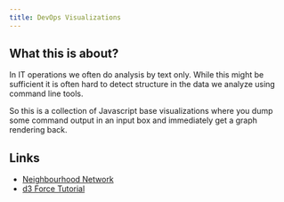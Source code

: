 ```yaml
---
title: DevOps Visualizations
---
```


## What this is about?

In IT operations we often do analysis by text only. While this might be sufficient
it is often hard to detect structure in the data we analyze using command line tools.

So this is a collection of Javascript base visualizations where you dump some
command output in an input box and immediately get a graph rendering back.


## Links

- [Neighbourhood Network](http://visjs.org/examples/network/exampleApplications/neighbourhoodHighlight.html)
- [d3 Force Tutorial](http://www.puzzlr.org/force-graphs-with-d3/)

